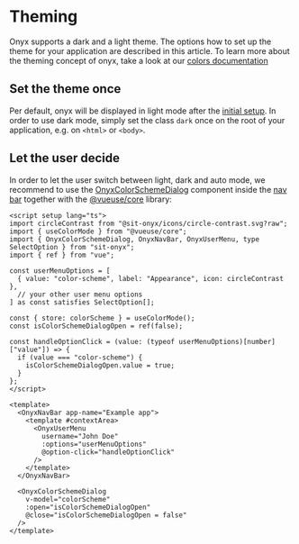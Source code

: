 # Theming

Onyx supports a dark and a light theme. The options how to set up the theme for your application are described in this article.
To learn more about the theming concept of onyx, take a look at our [colors documentation](/basics/colors.html)

## Set the theme once

Per default, onyx will be displayed in light mode after the [initial setup](/development/). In order to use dark mode, simply set the class `dark` once on the root of your application, e.g. on `<html>` or `<body>`.

## Let the user decide

In order to let the user switch between light, dark and auto mode, we recommend to use the [OnyxColorSchemeDialog](https://storybook.onyx.schwarz/?path=/docs/support-colorschemedialog--docs) component inside the [nav bar](https://storybook.onyx.schwarz/?path=/story/components-navbar--with-context-area) together with the [@vueuse/core](https://vueuse.org/core/useColorMode) library:

```vue
<script setup lang="ts">
import circleContrast from "@sit-onyx/icons/circle-contrast.svg?raw";
import { useColorMode } from "@vueuse/core";
import { OnyxColorSchemeDialog, OnyxNavBar, OnyxUserMenu, type SelectOption } from "sit-onyx";
import { ref } from "vue";

const userMenuOptions = [
  { value: "color-scheme", label: "Appearance", icon: circleContrast },
  // your other user menu options
] as const satisfies SelectOption[];

const { store: colorScheme } = useColorMode();
const isColorSchemeDialogOpen = ref(false);

const handleOptionClick = (value: (typeof userMenuOptions)[number]["value"]) => {
  if (value === "color-scheme") {
    isColorSchemeDialogOpen.value = true;
  }
};
</script>

<template>
  <OnyxNavBar app-name="Example app">
    <template #contextArea>
      <OnyxUserMenu
        username="John Doe"
        :options="userMenuOptions"
        @option-click="handleOptionClick"
      />
    </template>
  </OnyxNavBar>

  <OnyxColorSchemeDialog
    v-model="colorScheme"
    :open="isColorSchemeDialogOpen"
    @close="isColorSchemeDialogOpen = false"
  />
</template>
```
